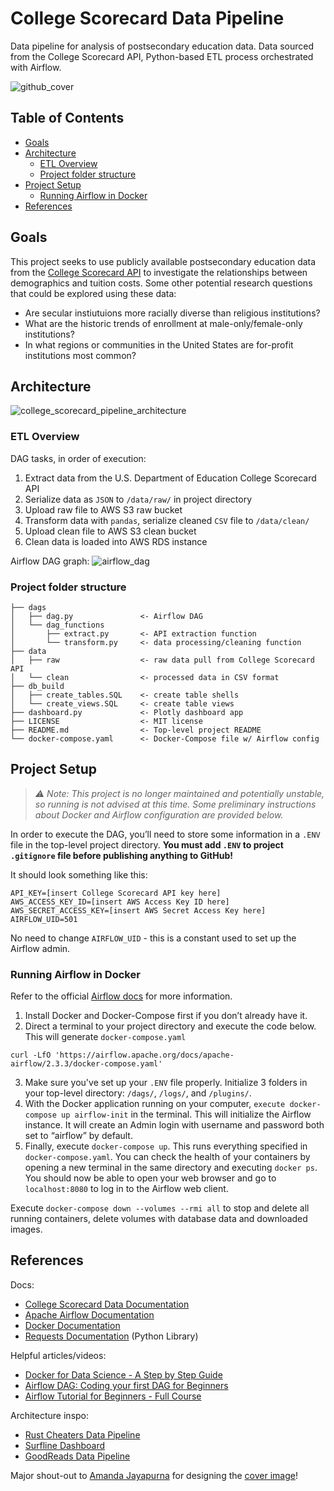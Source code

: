 # College Scorecard Data Pipeline

Data pipeline for analysis of postsecondary education data. Data sourced from the College Scorecard API, Python-based ETL process orchestrated with Airflow.

![github_cover](https://user-images.githubusercontent.com/44434691/182048007-cda399cc-57c9-4779-b6d4-da21bf3d3086.jpeg)

## Table of Contents
- [Goals](#goals)
- [Architecture](#architecture)
  * [ETL Overview](#etl-overview)
  * [Project folder structure](#project-folder-structure)
- [Project Setup](#project-setup)
  * [Running Airflow in Docker](#running-airflow-in-docker)
- [References](#references)

## Goals

This project seeks to use publicly available postsecondary education data from the [College Scorecard API](https://collegescorecard.ed.gov/data/documentation/) to investigate the relationships between demographics and tuition costs. Some other potential research questions that could be explored using these data:
- Are secular instiutuions more racially diverse than religious institutions?
- What are the historic trends of enrollment at male-only/female-only institutions?
- In what regions or communities in the United States are for-profit institutions most common?

## Architecture
![college_scorecard_pipeline_architecture](https://user-images.githubusercontent.com/44434691/183802560-12861d97-bd17-4c0c-879b-b400a3cf47b3.jpg)

### ETL Overview

DAG tasks, in order of execution:
1. Extract data from the U.S. Department of Education College Scorecard API
2. Serialize data as `JSON` to `/data/raw/` in project directory
3. Upload raw file to AWS S3 raw bucket
4. Transform data with `pandas`, serialize cleaned `CSV` file to `/data/clean/`
5. Upload clean file to AWS S3 clean bucket
5. Clean data is loaded into AWS RDS instance

Airflow DAG graph:
![airflow_dag](https://user-images.githubusercontent.com/44434691/183805367-e733869c-a36b-4e75-81a5-4d2f52468dc2.png)


### Project folder structure

```
├── dags
│   ├── dag.py               <- Airflow DAG
│   └── dag_functions        
│       ├── extract.py       <- API extraction function
│       └── transform.py     <- data processing/cleaning function
├── data
│   ├── raw                  <- raw data pull from College Scorecard API
│   └── clean                <- processed data in CSV format
├── db_build
│   ├── create_tables.SQL    <- create table shells
│   └── create_views.SQL     <- create table views
├── dashboard.py             <- Plotly dashboard app
├── LICENSE                  <- MIT license
├── README.md                <- Top-level project README
└── docker-compose.yaml      <- Docker-Compose file w/ Airflow config
```

## Project Setup

> *⚠️ Note: This project is no longer maintained and potentially unstable, so running is not advised at this time. Some preliminary instructions about Docker and Airflow configuration are provided below.*

In order to execute the DAG, you’ll need to store some information in a `.ENV` file in the top-level project directory. **You must add `.ENV` to project `.gitignore` file before publishing anything to GitHub!**

It should look something like this:
```
API_KEY=[insert College Scorecard API key here]
AWS_ACCESS_KEY_ID=[insert AWS Access Key ID here]
AWS_SECRET_ACCESS_KEY=[insert AWS Secret Access Key here]
AIRFLOW_UID=501
``` 

No need to change `AIRFLOW_UID` - this is a constant used to set up the Airflow admin.

### Running Airflow in Docker

Refer to the official [Airflow docs](https://airflow.apache.org/docs/apache-airflow/stable/start/docker.html) for more information.

1. Install Docker and Docker-Compose first if you don’t already have it.
2. Direct a terminal to your project directory and execute the code below. This will generate `docker-compose.yaml`
```
curl -LfO 'https://airflow.apache.org/docs/apache-airflow/2.3.3/docker-compose.yaml'
```
3. Make sure you've set up your `.ENV` file properly. Initialize 3 folders in your top-level directory: `/dags/`, `/logs/`, and `/plugins/`.
4. With the Docker application running on your computer, `execute docker-compose up airflow-init` in the terminal. This will initialize the Airflow instance. It will create an Admin login with username and password both set to “airflow” by default.
5. Finally, execute `docker-compose up`. This runs everything specified in `docker-compose.yaml`. You can check the health of your containers by opening a new terminal in the same directory and executing `docker ps`. You should now be able to open your web browser and go to `localhost:8080` to log in to the Airflow web client.

Execute `docker-compose down --volumes --rmi all` to stop and delete all running containers, delete volumes with database data and downloaded images.

## References

Docs:
- [College Scorecard Data Documentation](https://collegescorecard.ed.gov/data/documentation/)
- [Apache Airflow Documentation](https://airflow.apache.org/docs/)
- [Docker Documentation](https://docs.docker.com/get-started/)
- [Requests Documentation](https://requests.readthedocs.io/en/latest/) (Python Library)

Helpful articles/videos:
- [Docker for Data Science - A Step by Step Guide](https://dagshub.com/blog/setting-up-data-science-workspace-with-docker/)
- [Airflow DAG: Coding your first DAG for Beginners](https://www.youtube.com/watch?v=IH1-0hwFZRQ)
- [Airflow Tutorial for Beginners - Full Course](https://youtu.be/K9AnJ9_ZAXE)

Architecture inspo:
- [Rust Cheaters Data Pipeline](https://github.com/jacob1421/RustCheatersDataPipeline)
- [Surfline Dashboard](https://github.com/andrem8/surf_dash)
- [GoodReads Data Pipeline](https://github.com/san089/goodreads_etl_pipeline)

Major shout-out to [Amanda Jayapurna](https://www.amandajayapurna.com/) for designing the [cover image](https://user-images.githubusercontent.com/44434691/182048007-cda399cc-57c9-4779-b6d4-da21bf3d3086.jpeg)!
